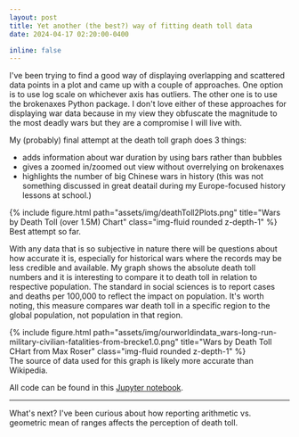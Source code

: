 ```yaml
---
layout: post
title: Yet another (the best?) way of fitting death toll data
date: 2024-04-17 02:20:00-0400

inline: false
---
```

I've been trying to find a good way of displaying overlapping and scattered data points in a plot and came up with a couple of approaches. One option is to use log scale on whichever axis has outliers. The other one is to use the brokenaxes Python package. I don't love either of these approaches for displaying war data because in my view they obfuscate the magnitude to the most deadly wars but they are a compromise I will live with.

My (probably) final attempt at the death toll graph does 3 things:
- adds information about war duration by using bars rather than bubbles
- gives a zoomed in/zoomed out view without overrelying on brokenaxes
- highlights the number of big Chinese wars in history (this was not something discussed in great deatail during my Europe-focused history lessons at school.)

<div class="row">
    <div class="col-sm mt-3 mt-md-0">
      <a>
        {% include figure.html path="assets/img/deathToll2Plots.png" title="Wars by Death Toll (over 1.5M) Chart" class="img-fluid rounded z-depth-1" %}
      </a>
    </div>
</div>
<div class="caption">
    Best attempt so far.
</div>

With any data that is so subjective in nature there will be questions about how accurate it is, especially for historical wars where the records may be less credible and available. My graph shows the absolute death toll numbers and it is interesting to compare it to death toll in relation to respective population. The standard in social sciences is to report cases and deaths per 100,000 to reflect the impact on population. It's worth noting, this measure compares war death toll in a specific region to the global population, not population in that region.

<div class="row">
    <div class="col-sm mt-3 mt-md-0">
      <a>
        {% include figure.html path="assets/img/ourworldindata_wars-long-run-military-civilian-fatalities-from-brecke1.0.png" title="Wars by Death Toll CHart from Max Roser" class="img-fluid rounded z-depth-1" %}
      </a>
    </div>
</div>
<div class="caption">
    The source of data used for this graph is likely more accurate than Wikipedia.
</div>

 All code can be found in this [Jupyter notebook](https://github.com/karwester/wikiWar/blob/main/approachesToFittingOutliersOnPlots.ipynb). 


---
What's next? I've been curious about how reporting arithmetic vs. geometric mean of ranges affects the perception of death toll.




